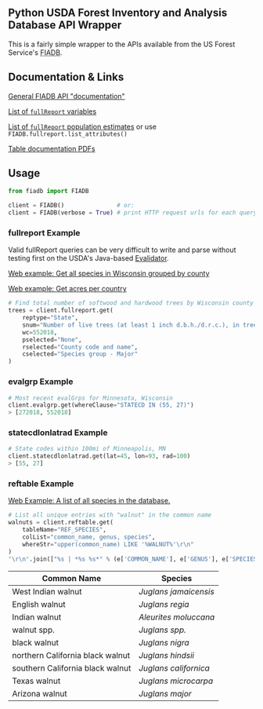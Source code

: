 ## Python USDA Forest Inventory and Analysis Database API Wrapper

This is a fairly simple wrapper to the APIs available from the US Forest Service's <abbr title="Forest Inventory and Analysis Database">FIADB</abbr>.

## Documentation & Links

[General FIADB API "documentation"](https://apps.fs.usda.gov/fia/datamart/images/datamart_api_tutorials.html)

[List of `fullReport` variables](https://apps.fs.usda.gov/fia/datamart/images/Evalidator_variable_library.html)

[List of `fullReport` population estimates](https://apps.fs.usda.gov/fia/datamart/images/Evalidator_pop_estimates.html) or use `FIADB.fullreport.list_attributes()`

[Table documentation PDFs](https://www.fia.fs.fed.us/library/database-documentation/)

## Usage

```python
from fiadb import FIADB

client = FIADB()               # or:
client = FIADB(verbose = True) # print HTTP request urls for each query
```

### fullreport Example

Valid fullReport queries can be very difficult to write and parse without testing first on the USDA's Java-based [Evalidator](https://apps.fs.usda.gov/Evalidator/evalidator.jsp).

[Web example: Get all species in Wisconsin grouped by county](<https://apps.fs.usda.gov/Evalidator/rest/Evalidator/fullreport?reptype=State&lat=0&lon=0&radius=0&snum=Number%20of%20live%20trees%20(at%20least%201%20inch%20d.b.h./d.r.c.),%20in%20trees,%20on%20forest%20land&sdenom=No%20denominator%20-%20just%20produce%20estimates&wc=552018&pselected=Species%20group&rselected=County%20code%20and%20name&cselected=All%20live%20stocking&ptime=Current&rtime=Current&ctime=Current&wf=&wnum=&wnumdenom=&FIAorRPA=FIADEF&outputFormat=HTML&estOnly=Y&schemaName=FS_FIADB.>)

[Web example: Get acres per country](https://apps.fs.usda.gov/Evalidator/rest/Evalidator/fullreport?reptype=State&lat=0&lon=0&radius=0&snum=Area%20of%20sampled%20land%20and%20water,%20in%20acres&sdenom=No%20denominator%20-%20just%20produce%20estimates&wc=552018&pselected=None&rselected=County%20code%20and%20name&cselected=EVALID&ptime=Current&rtime=Current&ctime=Current&wf=&wnum=&wnumdenom=&FIAorRPA=FIADEF&outputFormat=HTML&estOnly=Y&schemaName=FS_FIADB.)

```python
# Find total number of softwood and hardwood trees by Wisconsin county
trees = client.fullreport.get(
    reptype="State",
    snum="Number of live trees (at least 1 inch d.b.h./d.r.c.), in trees, on forest land",
    wc=552018,
    pselected="None",
    rselected="County code and name",
    cselected="Species group - Major"
)
```

### evalgrp Example
```python
# Most recent evalGrps for Minnesota, Wisconsin
client.evalgrp.get(whereClause="STATECD IN (55, 27)")
> [272018, 552018]
```

### statecdlonlatrad Example
```python
# State codes within 100mi of Minneapolis, MN
client.statecdlonlatrad.get(lat=45, lon=93, rad=100)
> [55, 27]
```

### reftable Example

[Web Example: A list of all species in the database.](<https://apps.fs.usda.gov/Evalidator/rest/Evalidator/refTable?colList=common_name,%20genus,%20species&tableName=REF_SPECIES&whereStr=upper(common_name)%20like%20%27%%%27&outputFormat=HTML>)

```python
# List all unique entries with "walnut" in the common name
walnuts = client.reftable.get(
    tableName="REF_SPECIES",
    colList="common_name, genus, species",
    whereStr="upper(common_name) LIKE '%WALNUT%'\r\n"
)
"\r\n".join(["%s | *%s %s*" % (e['COMMON_NAME'], e['GENUS'], e['SPECIES']) for e in walnuts])
```

| Common Name                      | Species               |
| -------------------------------- | --------------------- |
| West Indian walnut               | _Juglans jamaicensis_ |
| English walnut                   | _Juglans regia_       |
| Indian walnut                    | _Aleurites moluccana_ |
| walnut spp.                      | _Juglans spp._        |
| black walnut                     | _Juglans nigra_       |
| northern California black walnut | _Juglans hindsii_     |
| southern California black walnut | _Juglans californica_ |
| Texas walnut                     | _Juglans microcarpa_  |
| Arizona walnut                   | _Juglans major_       |
